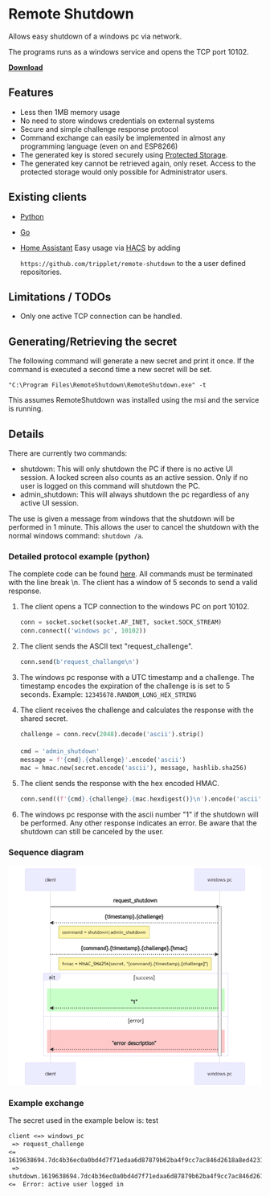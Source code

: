 # Remote Shutdown

Allows easy shutdown of a windows pc via network.

The programs runs as a windows service and opens the TCP port 10102.

**[Download](https://github.com/tripplet/remote-shutdown/releases)**

## Features

- Less then 1MB memory usage
- No need to store windows credentials on external systems
- Secure and simple challenge response protocol
- Command exchange can easily be implemented in almost any programming language (even on and ESP8266)
- The generated key is stored securely using [Protected Storage](https://docs.microsoft.com/en-us/windows/win32/devnotes/pstore).
- The generated key cannot be retrieved again, only reset.
  Access to the protected storage would only possible for Administrator users.


## Existing clients

- [Python](clients/python)
- [Go](clients/go)
- [Home Assistant](custom_components/remote_shutdown)
  Easy usage via [HACS](https://hacs.xyz/) by adding

  `https://github.com/tripplet/remote-shutdown` to the a user defined repositories.

## Limitations / TODOs

- Only one active TCP connection can be handled.

## Generating/Retrieving the secret

The following command will generate a new secret and print it once.
If the command is executed a second time a new secret will be set.

    "C:\Program Files\RemoteShutdown\RemoteShutdown.exe" -t

This assumes RemoteShutdown was installed using the msi and the service is running.


## Details

There are currently two commands:

- shutdown: This will only shutdown the PC if there is no active UI session.
  A locked screen also counts as an active session.
  Only if no user is logged on this command will shutdown the PC.
- admin_shutdown: This will always shutdown the pc regardless of any active UI session.

The use is given a message from windows that the shutdown will be performed in 1 minute.
This allows the user to cancel the shutdown with the normal windows command: `shutdown /a`.


### Detailed protocol example (python)

The complete code can be found [here](clients/python).
All commands must be terminated with the line break \n.
The client has a window of 5 seconds to send a valid response.

1. The client opens a TCP connection to the windows PC on port 10102.

    ```python
    conn = socket.socket(socket.AF_INET, socket.SOCK_STREAM)
    conn.connect(('windows pc', 10102))
    ```

2. The client sends the ASCII text "request_challenge".

    ```python
    conn.send(b'request_challange\n')
    ```

3. The windows pc response with a UTC timestamp and a challenge.
   The timestamp encodes the expiration of the challenge is is set to 5 seconds.
   Example: `12345678.RANDOM_LONG_HEX_STRING`

4. The client receives the challenge and calculates the response with the shared secret.

    ```python
    challenge = conn.recv(2048).decode('ascii').strip()

    cmd = 'admin_shutdown'
    message = f'{cmd}.{challenge}'.encode('ascii')
    mac = hmac.new(secret.encode('ascii'), message, hashlib.sha256)
    ```

5. The client sends the response with the hex encoded HMAC.

    ```python
    conn.send((f'{cmd}.{challenge}.{mac.hexdigest()}\n').encode('ascii'))
    ```

6. The windows pc response with the ascii number "1" if the shutdown will be performed.
   Any other response indicates an error.
   Be aware that the shutdown can still be canceled by the user.


### Sequence diagram

![Sequence diagram](doc/sequence.png)


### Example exchange

The secret used in the example below is: test

    client <=> windows_pc
     => request_challenge
    <=  1619638694.7dc4b36ec0a0bd4d7f71edaa6d87879b62ba4f9cc7ac846d2618a8ed4231097f
     => shutdown.1619638694.7dc4b36ec0a0bd4d7f71edaa6d87879b62ba4f9cc7ac846d2618a8ed4231097f.eff9e46c45741c2efd581ce86b94cb1665cf298f61c55343d28b496b8cd74de9
    <=  Error: active user logged in
